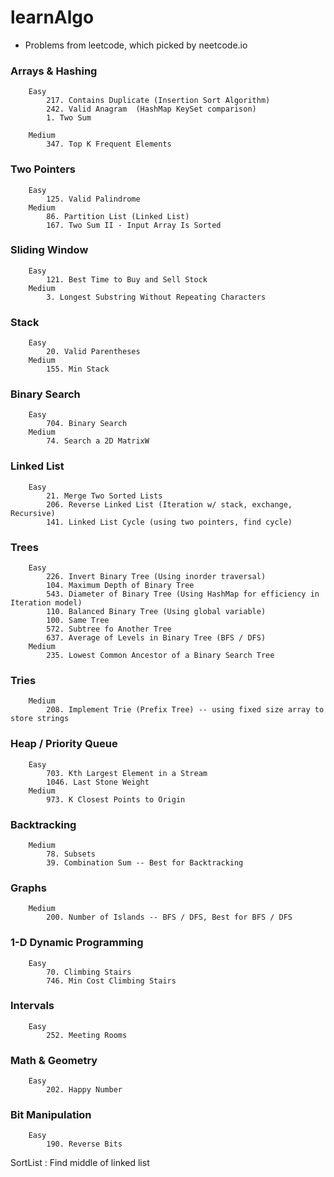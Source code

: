 # learnAlgo
- Problems from leetcode, which picked by neetcode.io
### Arrays & Hashing

```
    Easy
        217. Contains Duplicate (Insertion Sort Algorithm)
        242. Valid Anagram  (HashMap KeySet comparison)
        1. Two Sum
        
    Medium
        347. Top K Frequent Elements
``` 

### Two Pointers
```
    Easy
        125. Valid Palindrome
    Medium
        86. Partition List (Linked List)
        167. Two Sum II - Input Array Is Sorted
```

### Sliding Window
```
    Easy
        121. Best Time to Buy and Sell Stock
    Medium
        3. Longest Substring Without Repeating Characters
```

### Stack
```
    Easy
        20. Valid Parentheses
    Medium
        155. Min Stack
```

### Binary Search
```
    Easy
        704. Binary Search
    Medium
        74. Search a 2D MatrixW
```

### Linked List
```
    Easy
        21. Merge Two Sorted Lists
        206. Reverse Linked List (Iteration w/ stack, exchange, Recursive)
        141. Linked List Cycle (using two pointers, find cycle)
```

### Trees
```
    Easy
        226. Invert Binary Tree (Using inorder traversal)
        104. Maximum Depth of Binary Tree
        543. Diameter of Binary Tree (Using HashMap for efficiency in Iteration model)
        110. Balanced Binary Tree (Using global variable)
        100. Same Tree
        572. Subtree fo Another Tree
        637. Average of Levels in Binary Tree (BFS / DFS)
    Medium
        235. Lowest Common Ancestor of a Binary Search Tree
```

### Tries
```
    Medium
        208. Implement Trie (Prefix Tree) -- using fixed size array to store strings

```

### Heap / Priority Queue
```
    Easy
        703. Kth Largest Element in a Stream
        1046. Last Stone Weight
    Medium
        973. K Closest Points to Origin
```

### Backtracking
```
    Medium
        78. Subsets
        39. Combination Sum -- Best for Backtracking
```

### Graphs
```
    Medium
        200. Number of Islands -- BFS / DFS, Best for BFS / DFS
```

### 1-D Dynamic Programming
```
    Easy
        70. Climbing Stairs
        746. Min Cost Climbing Stairs
```

### Intervals
```
    Easy
        252. Meeting Rooms
```

### Math & Geometry
```
    Easy
        202. Happy Number
```

### Bit Manipulation
```
    Easy
        190. Reverse Bits
```



SortList : Find middle of linked list